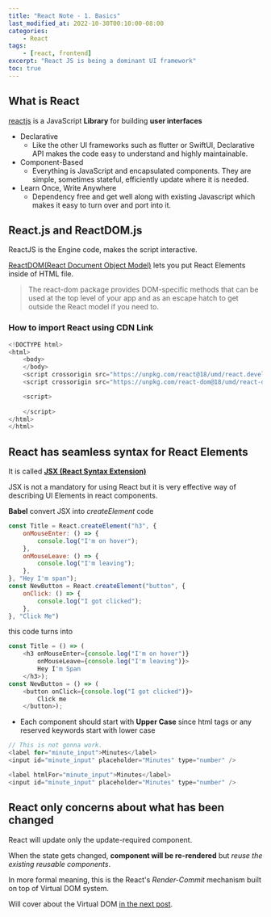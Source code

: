 ```yaml
---
title: "React Note - 1. Basics"
last_modified_at: 2022-10-30T00:10:00-08:00
categories:
    - React
tags:
    - [react, frontend]
excerpt: "React JS is being a dominant UI framework"
toc: true
---
```


## What is React

[reactjs](https://reactjs.org/) is a JavaScript **Library** for building **user interfaces**

* Declarative
    - Like the other UI frameworks such as flutter or SwiftUI, Declarative API makes the code easy to understand and highly maintainable.
* Component-Based
    - Everything is JavaScript and encapsulated components. They are simple, sometimes stateful, efficiently update where it is needed.
* Learn Once, Write Anywhere
    - Dependency free and get well along with existing Javascript which makes it easy to turn over and port into it.


## React.js and ReactDOM.js

ReactJS is the Engine code, makes the script interactive.

[ReactDOM(React Document Object Model)](https://reactjs.org/docs/react-dom.html) lets you put React Elements inside of HTML file.

> The react-dom package provides DOM-specific methods that can be used at the top level of your app and as an escape hatch to get outside the React model if you need to.

### How to import React using CDN Link
```js
<!DOCTYPE html>
<html>
    <body>
    </body>
    <script crossorigin src="https://unpkg.com/react@18/umd/react.development.js"></script>
    <script crossorigin src="https://unpkg.com/react-dom@18/umd/react-dom.development.js"></script>

    <script>
        
    </script>
</html>
</html>
```

## React has seamless syntax for React Elements

It is called [**JSX (React Syntax Extension)**](https://reactjs.org/docs/introducing-jsx.html)

JSX is not a mandatory for using React but it is very effective way of describing UI Elements in react components.

**Babel** convert JSX into *createElement* code

```js
const Title = React.createElement("h3", {
    onMouseEnter: () => {
        console.log("I'm on hover");  
    },
    onMouseLeave: () => {
        console.log("I'm leaving");
    },
}, "Hey I'm span");
const NewButton = React.createElement("button", {
    onClick: () => {
        console.log("I got clicked");
    },
}, "Click Me")
```

this code turns into

```js
const Title = () => (
    <h3 onMouseEnter={console.log("I'm on hover")}
        onMouseLeave={console.log("I'm leaving")}>
        Hey I'm Span
    </h3>);
const NewButton = () => (
    <button onClick={console.log("I got clicked")}>
        Click me
    </button>);
```

* Each component should start with **Upper Case** since html tags or any reserved keywords start with lower case

```js
// This is not gonna work.
<label for="minute_input">Minutes</label>
<input id="minute_input" placeholder="Minutes" type="number" />

<label htmlFor="minute_input">Minutes</label>
<input id="minute_input" placeholder="Minutes" type="number" />
```

## React only concerns about what has been changed

React will update only the update-required component.

When the state gets changed, **component will be re-rendered** but *reuse the existing reusable components*.

In more formal meaning, this is the React's *Render-Commit* mechanism built on top of Virtual DOM system.

Will cover about the Virtual DOM [in the next post]().